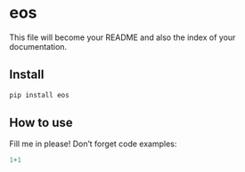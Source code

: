 # eos

<!-- WARNING: THIS FILE WAS AUTOGENERATED! DO NOT EDIT! -->

This file will become your README and also the index of your
documentation.

## Install

``` sh
pip install eos
```

## How to use

Fill me in please! Don’t forget code examples:

``` python
1+1
```


